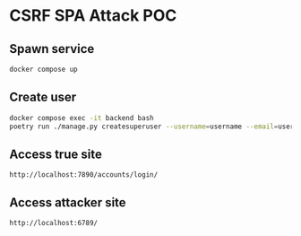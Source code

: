 # CSRF SPA Attack POC

## Spawn service

```sh
docker compose up
```

## Create user

```sh
docker compose exec -it backend bash
poetry run ./manage.py createsuperuser --username=username --email=username@example.com
```

## Access true site

`http://localhost:7890/accounts/login/`

## Access attacker site

`http://localhost:6789/`
